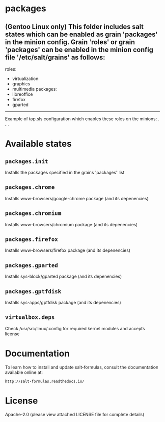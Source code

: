 packages
======================
(Gentoo Linux only)
This folder includes salt states which can be enabled as grain 'packages' in the minion config.
Grain 'roles' or grain 'packages' can be enabled in the minion config file '/etc/salt/grains' as follows:
------------------
roles:
  - virtualization
  - graphics
  - multimedia
packages:
  - libreoffice
  - firefox
  - gparted
------------------

Example of top.sls configuration which enables these roles on the minions:
.
.
.

Available states
======================
``packages.init``
----------------------
Installs the packages specified in the grains 'packages' list

``packages.chrome``
----------------------
Installs www-browsers/google-chrome package (and its depenencies)

``packages.chromium``
----------------------
Installs www-browsers/chromium package (and its depenencies)

``packages.firefox``
----------------------
Installs www-browsers/firefox package (and its depenencies)

``packages.gparted``
----------------------
Installs sys-block/gparted package (and its depenencies)

``packages.gptfdisk``
----------------------
Installs sys-apps/gptfdisk package (and its depenencies)

``virtualbox.deps``
----------------------
Check /usr/src/linux/.config for required kernel modules and accepts license

Documentation
======================

To learn how to install and update salt-formulas, consult the documentation
available online at:

    http://salt-formulas.readthedocs.io/

License
======================
Apache-2.0 (please view attached LICENSE file for complete details)
